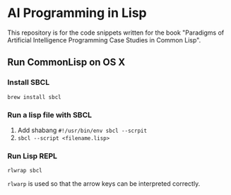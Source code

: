 # AI Programming in Lisp
This repository is for the code snippets written for the book "Paradigms of Artificial Intelligence Programming Case Studies in Common Lisp".

## Run CommonLisp on OS X
### Install SBCL
```
brew install sbcl
```
### Run a lisp file with SBCL
1. Add shabang `#!/usr/bin/env sbcl --scrpit`
2. `sbcl --script <filename.lisp>`
### Run Lisp REPL
```
rlwrap sbcl
```
`rlwarp` is used so that the arrow keys can be interpreted correctly.


